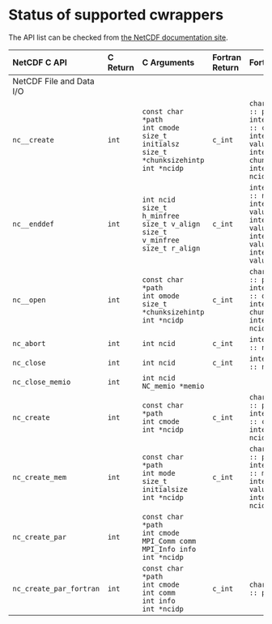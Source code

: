 # Status of supported cwrappers

The API list can be checked from [the NetCDF documentation site](https://docs.unidata.ucar.edu/netcdf-c/current/modules.html).

| NetCDF C API | C Return | C Arguments | Fortran Return | Fortran Arguments | Status |
|:-------------|:---------|:------------|:---------------|:------------------|:------:|
| NetCDF File and Data I/O |
| `nc__create` | `int` | `const char *path`<br />`int cmode`<br />`size_t initialsz`<br />`size_t *chunksizehintp`<br />`int *ncidp` | `c_int` | `character(kind=c_char) :: path(*)`<br />`integer(c_int), value :: cmode`<br />`integer(c_size_t), value :: initialsz`<br />`integer(c_size_t) :: chunksizehintp, integer(c_int) :: ncidp` | :laughing: |
| `nc__enddef` | `int` | `int ncid`<br />`size_t h_minfree`<br />`size_t v_align`<br />`size_t v_minfree`<br />`size_t r_align` | `c_int` | `integer(c_int), value :: ncid`<br />`integer(c_size_t), value :: h_minfree`<br />`integer(c_size_t), value :: v_align`<br />`integer(c_size_t), value :: v_minfree`<br />`integer(c_size_t), value :: r_align` | :laughing: |
| `nc__open` | `int` | `const char *path`<br />`int omode`<br />`size_t *chunksizehintp`<br />`int *ncidp` | `c_int` | `character(kind=c_char) :: path(*)`<br />`integer(c_int), value :: omode`<br />`integer(c_size_t) :: chunksizehintp`<br />`integer(c_int) :: ncidp` | :laughing: |
| `nc_abort` | `int` | `int ncid` | `c_int` | `integer(c_int), value :: ncid` | :laughing: |
| `nc_close` | `int` | `int ncid` | `c_int` | `integer(c_int), value :: ncid` | :laughing: |
| `nc_close_memio` | `int` | `int ncid`<br />`NC_memio *memio` | | | :imp: |
| `nc_create` | `int` | `const char *path`<br />`int cmode`<br />`int *ncidp` | `c_int` | `character(kind=c_char) :: path(*)`<br /> `integer(c_int), value :: cmode`<br />`integer(c_int) :: ncidp` | :laughing: |
| `nc_create_mem` | `int` | `const char *path`<br />`int mode`<br />`size_t initialsize`<br />`int *ncidp` | `c_int` | `character(kind=c_char) :: path(*)`<br />`integer(c_int), value :: mode`<br />`integer(c_size_t), value :: initialsize`<br />`integer(c_int) :: ncidp` | :laughing: |
| `nc_create_par` | `int` | `const char *path`<br />`int cmode`<br />`MPI_Comm comm`<br />`MPI_Info info`<br />`int *ncidp` | | | :imp: |
| `nc_create_par_fortran` | `int` | `const char *path`<br />`int cmode`<br />`int comm`<br />`int info`<br />`int *ncidp` | `c_int` | `character(kind=c_char) :: path(*)`<br />
